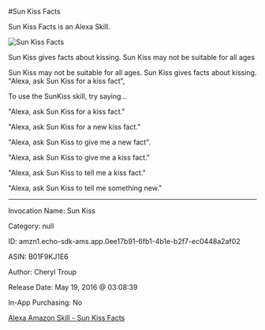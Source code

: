 #Sun Kiss Facts

 
Sun Kiss Facts is an Alexa Skill. 
 
 ![Sun Kiss Facts](img/sunkiss200.png)
 
Sun Kiss gives facts about kissing. Sun Kiss may not be suitable for all ages
 

Sun Kiss may not be suitable for all ages. Sun Kiss gives facts about kissing. "Alexa, ask Sun Kiss for a kiss fact",


To use the SunKiss skill, try saying...

"Alexa, ask Sun Kiss for a kiss fact."

"Alexa, ask Sun Kiss for a new kiss fact."

"Alexa, ask Sun Kiss to give me a new fact".

"Alexa, ask Sun Kiss to give me a kiss fact."

"Alexa, ask Sun Kiss to tell me a kiss fact." 

"Alexa, ask Sun Kiss to tell me something new."

------------------------------------------------------


Invocation Name: Sun Kiss

Category: null

ID: amzn1.echo-sdk-ams.app.0ee17b91-6fb1-4b1e-b2f7-ec0448a2af02

ASIN: B01F9KJ1E6

Author: Cheryl Troup

Release Date: May 19, 2016 @ 03:08:39

In-App Purchasing: No


[Alexa Amazon Skill - Sun Kiss Facts](http://alexa.amazon.com/spa/index.html#skills/amzn1.echo-sdk-ams.app.0ee17b91-6fb1-4b1e-b2f7-ec0448a2af02)
